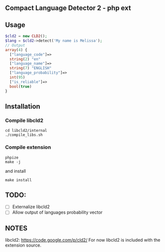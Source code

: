 ## Compact Language Detector 2 - php ext


## Usage

```php
$cld2 = new CLD2();
$lang = $cld2->detect('My name is Melissa');
// Output
array(4) {
  ["language_code"]=>
  string(2) "en"
  ["language_name"]=>
  string(7) "ENGLISH"
  ["language_probability"]=>
  int(95)
  ["is_reliable"]=>
  bool(true)
}

```

## Installation

### Compile libcld2

```
cd libcld2/internal
./compile_libs.sh
```

### Compile extension
```
phpize
make -j
```
and install
```
make install
```

## TODO:
- [ ] Externalize libcld2
- [ ] Allow output of languages probability vector  

## NOTES
libcld2: https://code.google.com/p/cld2/
For now libcld2 is included with the extension source.
